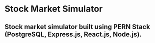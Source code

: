 # Stock Market Simulator

## Stock market simulator built using PERN Stack (PostgreSQL, Express.js, React.js, Node.js).
